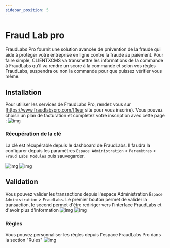 ```yaml
---
sidebar_position: 5
---
```

# Fraud Lab pro
FraudLabs Pro fournit une solution avancée de prévention de la fraude qui aide à protéger votre entreprise en ligne contre la fraude au paiement.
Pour faire simple, CLIENTXCMS va transmettre les informations de la commande à FraudLabs qu'il va rendre un score à la commande et selon vos règles FraudLabs, suspendra ou non la commande pour que puissez vérifier vous même.
## Installation
Pour utiliser les services de FraudLabs Pro, rendez vous sur [https://www.fraudlabspro.com/](leur site pour vous inscrire). Vous pouvez choisir un plan de facturation et completez votre inscription avec cette page : 
![img](https://media.discordapp.net/attachments/1033142197102592131/1142090150256595026/image.png?width=623&height=671)
### Récupération de la clé 
La clé est récupérable depuis le dashboard de FraudLabs. Il faudra la configurer depuis les paramètres `Espace Administration` > `Paramètres` > `Fraud Labs Modules` puis sauvegarder.

![img](https://media.discordapp.net/attachments/1033142197102592131/1142091532233609366/Fraud_lab_pro_licence.png)
![img](https://media.discordapp.net/attachments/1033142197102592131/1142096653269090334/image.png?width=720&height=122)

## Validation

Vous pouvez valider les transactions depuis l'espace Administration `Espace Administration` > `FraudLabs`. Le premier bouton permet de valider la transaction, le second permet d'être rediriger vers l'interface FraudLabs et d'avoir plus d'information
![img](https://media.discordapp.net/attachments/1033142197102592131/1142032504392536116/image.png?width=1440&height=263)
![img](https://media.discordapp.net/attachments/1033142197102592131/1142080313086984212/fraudlab_pro_general.png?width=1096&height=671)
### Règles
Vous pouvez personnaliser les règles depuis l'espace FraudLabs Pro dans la section "Rules"
![img](https://media.discordapp.net/attachments/1033142197102592131/1142100953596702820/image.png?width=720&height=367)
